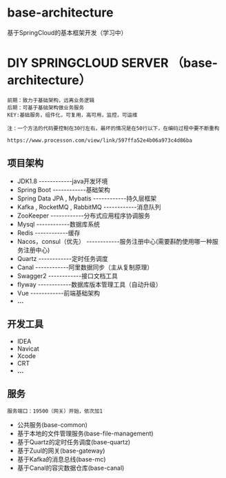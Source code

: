 # base-architecture
基于SpringCloud的基本框架开发（学习中）
# DIY SPRINGCLOUD SERVER  （base-architecture）
```
前期：致力于基础架构，远离业务逻辑
后期：可基于基础架构做业务服务
KEY:基础服务，组件化，可复用，高可用，监控，可运维

注：一个方法的代码要控制在30行左右，最坏的情况是在50行以下，在编码过程中要不断重构

https://www.processon.com/view/link/597ffa52e4b06a973c4d86ba
```

## 项目架构
- JDK1.8 ------------java开发环境
- Spring Boot ------------基础架构
- Spring Data JPA , Mybatis  ------------持久层框架
- Kafka , RocketMQ , RabbitMQ ------------消息队列
- ZooKeeper   ------------分布式应用程序协调服务
- Mysql       ------------数据库系统
- Redis       ------------缓存
- Nacos，consul（优先）      ------------服务注册中心(需要斟酌使用哪一种服务注册中心)
- Quartz      ------------定时任务调度
- Canal       ------------阿里数据同步（主从复制原理）
- Swagger2    ------------接口文档工具
- flyway      ------------数据库版本管理工具（自动升级）
- Vue         ------------前端基础架构
- **...**

## 开发工具
- IDEA
- Navicat
- Xcode
- CRT
- **...**


## 服务
```
服务端口：19500（网关）开始，依次加1
```

- 公共服务(base-common)
- 基于本地的文件管理服务(base-file-management)
- 基于Quartz的定时任务调度(base-quartz)
- 基于Zuul的网关(base-gateway)
- 基于Kafka的消息总线(base-mc)
- 基于Canal的容灾数据仓库(base-canal)